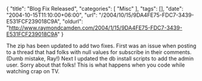 {
	"title": "Blog Fix Released",
	"categories": [
		"Misc"
	],
	"tags": [],
	"date": "2004-10-15T11:10:00+06:00",
	"url": "/2004/10/15/9DA4FE75-FDC7-3439-E531FCF239018C9A",
	"oldurl": "http://www.raymondcamden.com/2004/1/15/9DA4FE75-FDC7-3439-E531FCF239018C9A"
}

The zip has been updated to add two fixes. First was an issue when posting to a thread that had folks with null values for subscribe in their comments. (Dumb mistake, Ray!) Next I updated the db install scripts to add the admin user. Sorry about that folks! This is what happens when you code while watching crap on TV.